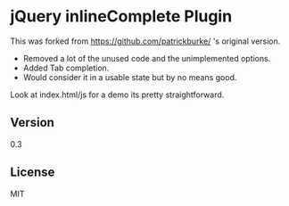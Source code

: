 jQuery inlineComplete Plugin
=========

This was forked from https://github.com/patrickburke/ 's original version.
- Removed a lot of the unused code and the unimplemented options.
- Added Tab completion.
- Would consider it in a usable state but by no means good.

Look at index.html/js for a demo its pretty straightforward.


Version
----

0.3


License
----

MIT

